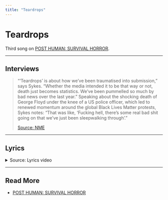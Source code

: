 ```yaml
---
title: "Teardrops"
---
```

# Teardrops

Third song on [POST HUMAN: SURVIVAL HORROR](ph-survival-horror).

***

## Interviews

> “‘Teardrops’ is about how we’ve been traumatised into submission,” says Sykes. 
“Whether the media intended it to be that way or not, death just becomes statistics. 
We’ve been pummelled so much by bad news over the last year.” Speaking about the shocking 
death of George Floyd under the knee of a US police officer, which led to renewed momentum 
around the global Black Lives Matter protests, Sykes notes: “That was like, ‘Fucking hell, 
there’s some real bad shit going on that we’ve just been sleepwalking through’.”
>
> [Source: NME](https://www.nme.com/big-reads/bring-me-the-horizon-cover-interview-2020-post-human-survival-horror-2804768)

***

## Lyrics

<details class="lyrics">
<summary>Source: Lyrics video</summary>

> [Intro: Oliver Sykes]
> Teardrops
>
> [Verse 1: Oliver Sykes]
> We hurt ourselves for fun
> Force-feed our fear until our hearts go numb
> Addicted to a lonely kind of love
> What I wanna know
>
> [Pre-Chorus: Oliver Sykes]
> Is how we got this stressed out, paranoid?
> Everything is going dark
> Nothing makes me sadder than my head
>
> [Chorus: Oliver Sykes]
> I'm running outta teardrops, let it hurt till it stops
> I can't keep my grip, I'm slipping away from me
> Oh, God, everything is so fucked, but I can't feel a thing
> The emptiness is heavier than you think
>
> [Verse 2: Oliver Sykes]
> I'm tripping on the edge
> High as a kite, I'm never coming down
> And if you hear me, guess you know how it feels
> To be alone
>
> [Pre-Chorus: Oliver Sykes]
> So how'd we get this stressed out, paranoid?
> Everything is going dark
> Nothing makes me sadder than my head
>
> [Chorus: Oliver Sykes]
> I'm running outta teardrops, let it hurt till it stops
> I can't keep my grip, I'm slipping away from me
> Oh, God, everything is so fucked, but I can't feel a thing
> The emptiness is heavier than you think
>
> [Bridge: Oliver Sykes]
> Suicidal, violent, tragic state of mind
> Lost my halo, now I'm my own anti-christ
> Suicidal, violent, tragic state of mind
> Lost my halo, now I'm my own anti-christ
>
> [Chorus: Oliver Sykes]
> I'm running outta teardrops, let it hurt till it stops
> I can't keep my grip, I'm slipping away from me
> Oh, God, everything is so fucked, but I can't feel a thing
> The emptiness is heavier than you think
> I'm running outta teardrops, let it hurt till it stops
> I can't keep my grip, I'm slipping away from me
> Oh, God, everything is so fucked, but I can't feel a thing
> The emptiness is heavier than you think
>
> [Outro: Oliver Sykes & Jordan Fish]
> Teardrops (Teardrops)
> Teardrops (Teardrops)
> I'm running outta teardrops (Teardrops)
> The emptiness is heavier than you think

</details>

***

## Read More

- [POST HUMAN: SURVIVAL HORROR](ph-survival-horror)